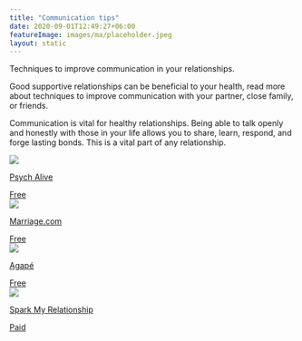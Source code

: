 ```yaml
---
title: "Communication tips"
date: 2020-09-01T12:49:27+06:00
featureImage: images/ma/placeholder.jpeg
layout: static
---
```


Techniques to improve communication in your relationships.

Good supportive relationships can be beneficial to your health, read more about techniques to improve communication with your partner, close family, or friends.

Communication is vital for healthy relationships. Being able to talk openly and honestly with those in your life allows you to share, learn, respond, and forge lasting bonds. This is a vital part of any relationship.

<a class="ma-link" href="https://www.psychalive.org/top-10-effective-communication-techniques-couples/"><div class="ma-card ma-card-Community"><div class="ma-icon"><img src ="/images/Icon-check - community - opacity.svg"/></div><div class="ma-name"><p>Psych Alive</p></div><div class="ma-paid-text"><span>Free</span></div></div></a><a class="ma-link" href="https://www.marriage.com/advice/communication/easy-games-that-can-help-fix-bad-communication/"><div class="ma-card ma-card-Community"><div class="ma-icon"><img src ="/images/Icon-check - community - opacity.svg"/></div><div class="ma-name"><p>Marriage.com</p></div><div class="ma-paid-text"><span>Free</span></div></div></a><a class="ma-link" href="https://www.getdailyagape.com/"><div class="ma-card ma-card-Community"><div class="ma-icon"><img src ="/images/Icon-check - community - opacity.svg"/></div><div class="ma-name"><p>Agapé</p></div><div class="ma-paid-text"><span>Free</span></div></div></a><a class="ma-link" href="https://sparkmyrelationship.com/"><div class="ma-card ma-card-Community"><div class="ma-icon"><img src ="/images/Icon-pound - community - opacity.svg"/></div><div class="ma-name"><p>Spark My Relationship</p></div><div class="ma-paid-text"><span>Paid</span></div></div></a>  

<br/><br/>






